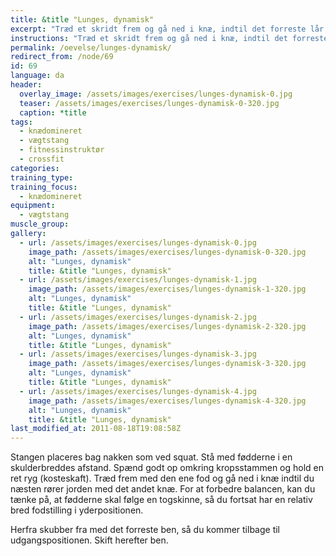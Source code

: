 ```yaml
---
title: &title "Lunges, dynamisk"
excerpt: "Træd et skridt frem og gå ned i knæ, indtil det forreste lår er vandret og det andet næsten knæ rører jorden. Bevæg dig dynamisk tilbage til udgangspositionen."
instructions: "Træd et skridt frem og gå ned i knæ, indtil det forreste lår er vandret og det andet næsten knæ rører jorden. Bevæg dig dynamisk tilbage til udgangspositionen."
permalink: /oevelse/lunges-dynamisk/
redirect_from: /node/69
id: 69
language: da
header:
  overlay_image: /assets/images/exercises/lunges-dynamisk-0.jpg
  teaser: /assets/images/exercises/lunges-dynamisk-0-320.jpg
  caption: *title
tags:
  - knædomineret
  - vægtstang
  - fitnessinstruktør
  - crossfit
categories:
training_type: 
training_focus: 
  - knædomineret
equipment:
  - vægtstang
muscle_group:
gallery:
  - url: /assets/images/exercises/lunges-dynamisk-0.jpg
    image_path: /assets/images/exercises/lunges-dynamisk-0-320.jpg
    alt: "Lunges, dynamisk"
    title: &title "Lunges, dynamisk"
  - url: /assets/images/exercises/lunges-dynamisk-1.jpg
    image_path: /assets/images/exercises/lunges-dynamisk-1-320.jpg
    alt: "Lunges, dynamisk"
    title: &title "Lunges, dynamisk"
  - url: /assets/images/exercises/lunges-dynamisk-2.jpg
    image_path: /assets/images/exercises/lunges-dynamisk-2-320.jpg
    alt: "Lunges, dynamisk"
    title: &title "Lunges, dynamisk"
  - url: /assets/images/exercises/lunges-dynamisk-3.jpg
    image_path: /assets/images/exercises/lunges-dynamisk-3-320.jpg
    alt: "Lunges, dynamisk"
    title: &title "Lunges, dynamisk"
  - url: /assets/images/exercises/lunges-dynamisk-4.jpg
    image_path: /assets/images/exercises/lunges-dynamisk-4-320.jpg
    alt: "Lunges, dynamisk"
    title: &title "Lunges, dynamisk"
last_modified_at: 2011-08-18T19:08:58Z
---
```


Stangen placeres bag nakken som ved squat. Stå med fødderne i en skulderbreddes afstand. Spænd godt op omkring kropsstammen og hold en ret ryg (kosteskaft). Træd frem med den ene fod og gå ned i knæ indtil du næsten rører jorden med det andet knæ. For at forbedre balancen, kan du tænke på, at fødderne skal følge en togskinne, så du fortsat har en relativ bred fodstilling i yderpositionen.

Herfra skubber fra med det forreste ben, så du kommer tilbage til udgangspositionen. Skift herefter ben.
